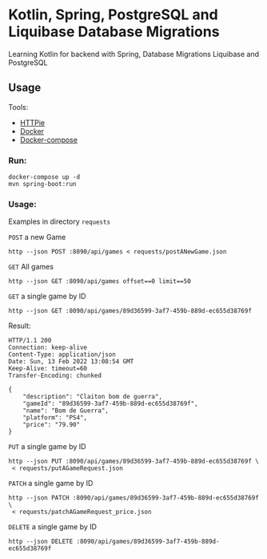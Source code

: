 # Kotlin, Spring, PostgreSQL and Liquibase Database Migrations

Learning Kotlin for backend with Spring, Database Migrations Liquibase and PostgreSQL

## Usage

Tools:
- [HTTPie](https://httpie.io/)
- [Docker](https://docs.docker.com/get-docker/)
- [Docker-compose](https://docs.docker.com/compose/install/)

### Run:
```shell
docker-compose up -d
mvn spring-boot:run
```

### Usage:

Examples in directory `requests`

`POST` a new Game
```shell
http --json POST :8090/api/games < requests/postANewGame.json
```

`GET` All games
```shell
http --json GET :8090/api/games offset==0 limit==50
```


`GET` a single game by ID
```shell
http --json GET :8090/api/games/89d36599-3af7-459b-889d-ec655d38769f
```
Result:
```shell
HTTP/1.1 200 
Connection: keep-alive
Content-Type: application/json
Date: Sun, 13 Feb 2022 13:08:54 GMT
Keep-Alive: timeout=60
Transfer-Encoding: chunked

{
    "description": "Claiton bom de guerra",
    "gameId": "89d36599-3af7-459b-889d-ec655d38769f",
    "name": "Bom de Guerra",
    "platform": "PS4",
    "price": "79.90"
}
```

`PUT` a single game by ID
```shell
http --json PUT :8090/api/games/89d36599-3af7-459b-889d-ec655d38769f \ 
 < requests/putAGameRequest.json
```

`PATCH` a single game by ID
```shell
http --json PATCH :8090/api/games/89d36599-3af7-459b-889d-ec655d38769f \
 < requests/patchAGameRequest_price.json
```

`DELETE` a single game by ID
```shell
http --json DELETE :8090/api/games/89d36599-3af7-459b-889d-ec655d38769f
```


